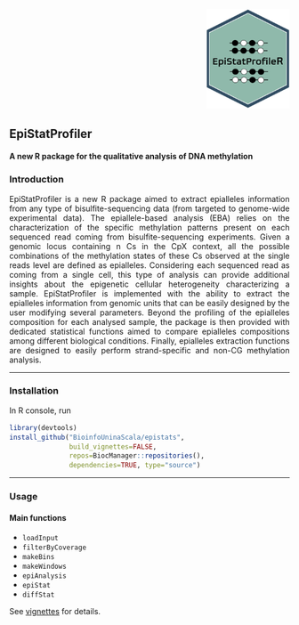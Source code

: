 <p align="right">
 <img src="https://github.com/BioinfoUninaScala/epistats/blob/main/data-raw/logofinal.png" width="150" alt="EpiStatProfiler Logo">
</p>


## EpiStatProfiler
#### A new R package for the qualitative analysis of DNA methylation

### Introduction 

<p align = "justify"> 
 EpiStatProfiler is a new R package aimed to extract epialleles information from any type of bisulfite-sequencing data (from targeted to genome-wide experimental data). The epiallele-based analysis (EBA) relies on the characterization of the specific methylation patterns present on each sequenced read coming from bisulfite-sequencing experiments. 
 Given a genomic locus containing n Cs in the CpX context, all the possible combinations of the methylation states of these Cs observed at the single reads level are defined as epialleles. 
 Considering each sequenced read as coming from a single cell, this type of analysis can provide additional insights about the epigenetic cellular heterogeneity characterizing a sample. 
 EpiStatProfiler is implemented with the ability to extract the epialleles information from genomic units that can be easily designed by the user modifying several parameters. Beyond the profiling of the epialleles composition for each analysed sample, the package is then provided with dedicated statistical functions aimed to compare epialleles compositions among different biological conditions. Finally, epialleles extraction functions are designed to easily perform strand-specific and non-CG methylation analysis. 
</p>

---------

### Installation 
In R console, run 

```r
library(devtools)
install_github("BioinfoUninaScala/epistats", 
               build_vignettes=FALSE, 
               repos=BiocManager::repositories(),
               dependencies=TRUE, type="source")
```
----------

### Usage 

#### Main functions

* `loadInput`
* `filterByCoverage`
* `makeBins`
* `makeWindows`
* `epiAnalysis`
* `epiStat`
* `diffStat`

See [vignettes](/vignettes/my-vignette.Rmd) for details.

